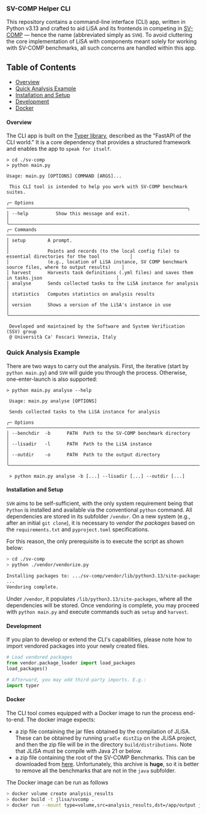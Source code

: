 ### SV-COMP Helper CLI

This repository contains a command-line interface (CLI) app, written in Python v3.13 and crafted to aid LiSA and its frontends in competing in [SV-COMP](https://sv-comp.sosy-lab.org) — hence the name (abbreviated simply as `SVH`). To avoid cluttering the core implementation of LiSA with components meant solely for working with SV-COMP benchmarks, all such concerns are handled within this app.

## Table of Contents

- [Overview](#overview)
- [Quick Analysis Example](#quick-analysis-example)
- [Installation and Setup](#installation-and-setup)
- [Development](#development)
- [Docker](#docker)

#### Overview

The CLI app is built on the [Typer library](https://typer.tiangolo.com), described as the "FastAPI of the CLI world." It is a core dependency that provides a structured framework and enables the app to `speak for itself`.

```terminaloutput
> cd ./sv-comp
> python main.py

Usage: main.py [OPTIONS] COMMAND [ARGS]...

 This CLI tool is intended to help you work with SV-COMP benchmark suites.

╭─ Options ──────────────────────────────────────────────────────────────────╮
│ --help          Show this message and exit.                                │
╰────────────────────────────────────────────────────────────────────────────╯
╭─ Commands ─────────────────────────────────────────────────────────────────────────────────────────────────╮
│ setup        A prompt.                                                                                     │
│              Points and records (to the local config file) to essential directories for the tool           │
│              (e.g., location of LiSA instance, SV COMP benchmark source files, where to output results)    │
│ harvest      Harvests task definitions (.yml files) and saves them in tasks.json                           │
│ analyse      Sends collected tasks to the LiSA instance for analysis                                       │
│ statistics   Computes statistics on analysis results                                                       │
│ version      Shows a version of the LiSA's instance in use                                                 │
╰────────────────────────────────────────────────────────────────────────────────────────────────────────────╯

 Developed and maintained by the Software and System Verification (SSV) group
 @ Università Ca' Foscari Venezia, Italy
```

### Quick Analysis Example

There are two ways to carry out the analysis. First, the iterative (start by `python main.py`) and `SVH` will guide you through the process. Otherwise, one-enter-launch is also supported:

```terminaloutput
> python main.py analyse --help

 Usage: main.py analyse [OPTIONS]

 Sends collected tasks to the LiSA instance for analysis
 
╭─ Options ────────────────────────────────────────────────────────────────────────────────────────────────────────────────────────────╮
│ --benchdir  -b      PATH  Path to the SV-COMP benchmark directory                                                                    │
│ --lisadir   -l      PATH  Path to the LiSA instance                                                                                  │
│ --outdir    -o      PATH  Path to the output directory                                                                               │
╰──────────────────────────────────────────────────────────────────────────────────────────────────────────────────────────────────────╯
 
 > python main.py analyse -b [...] --lisadir [...] --outdir [...]
```

#### Installation and Setup

`SVH` aims to be self-sufficient, with the only system requirement being that `Python` is installed and available via the conventional `python` command. All dependencies are stored in its subfolder `/vendor`. On a new system (e.g., after an initial `git clone`), it is necessary to *vendor the packages* based on the `requirements.txt` and `pyproject.toml` specifications. 

For this reason, the only prerequisite is to execute the script as shown below: 

```bash
> cd ./sv-comp
> python ./vendor/vendorize.py

Installing packages to: .../sv-comp/vendor/lib/python3.13/site-packages
...
Vendoring complete.
```
Under `/vendor`, it populates `/lib/python3.13/site-packages`, where all the dependencies will be stored. Once vendoring is complete, you may proceed with `python main.py` and execute commands such as `setup` and `harvest`.

#### Development

If you plan to develop or extend the CLI's capabilities, please note how to import vendored packages into your newly created files.

```python
# Load vendored packages
from vendor.package_loader import load_packages
load_packages()

# Afterward, you may add third-party imports. E.g.:
import typer
```

#### Docker
The CLI tool comes equipped with a Docker image to run the process end-to-end.
The docker image expects:

- a zip file containing the jar files obtained by the compilation of JLiSA. These can be obtained by running `gradle distZip` on the JLiSA project, and then the zip file will be in the directory `build/distributions`. Note that JLiSA must be compile with Java 21 or below.
- a zip file containing the root of the SV-COMP Benchmarks. This can be downloaded from [here](https://gitlab.com/sosy-lab/benchmarking/sv-benchmarks/-/archive/main/sv-benchmarks-main.zip). Unfortunately, this archive is **huge**, so it is better to remove all the benchmarks that are not in the `java` subfolder.

The Docker image can be run as follows
```bash
> docker volume create analysis_results
> docker build -t jlisa/svcomp .
> docker run --mount type=volume,src=analysis_results,dst=/app/output jlisa/svcomp
```
